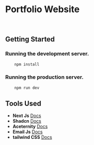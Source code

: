 # Portfolio Website


<br/>


## Getting Started 


### Running the development server.

```bash
    npm install
```

### Running the production server.

```bash
    npm run dev
```

## Tools Used

- **Next Js** [Docs](https://nextjs.org/docs)
- **Shadcn** [Docs](https://ui.shadcn.com/docs/installation/next)
- **Aceternity** [Docs](https://ui.aceternity.com/docs/install-nextjs)
- **Email Js** [Docs](https://www.emailjs.com/docs/examples/reactjs/)
- **tailwind CSS** [Docs](https://tailwindcss.com/docs/installation/framework-guides/nextjs)
